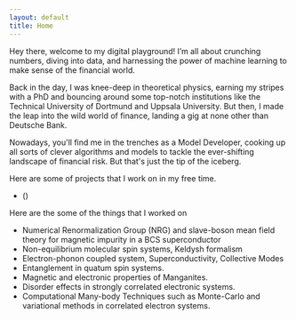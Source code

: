 ```yaml
---
layout: default
title: Home
---
```




Hey there, welcome to my digital playground! I’m all about crunching numbers, diving into data, and harnessing the power of machine learning to make sense of the financial world.

Back in the day, I was knee-deep in theoretical physics, earning my stripes with a PhD and bouncing around some top-notch institutions like the Technical University of Dortmund and Uppsala University. But then, I made the leap into the wild world of finance, landing a gig at none other than Deutsche Bank.

Nowadays, you'll find me in the trenches as a Model Developer, cooking up all sorts of clever algorithms and models to tackle the ever-shifting landscape of financial risk. But that's just the tip of the iceberg.


Here are some of projects that I work on in my free time.
 
 - ()



Here are the some of the things that I worked on 
 - Numerical Renormalization Group (NRG) and slave-boson mean field theory for
     magnetic impurity in a BCS superconductor 
 - Non-equilibrium molecular spin systems, Keldysh formalism 
 - Electron-phonon coupled system, Superconductivity, Collective Modes 
 - Entanglement in quatum spin systems.
 - Magnetic and electronic properties of Manganites.
 - Disorder effects in strongly correlated electronic systems. 
 - Computational Many-body Techniques such as Monte-Carlo and variational methods in correlated electron systems.


